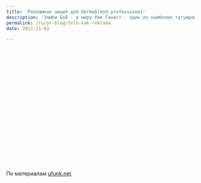 ```yaml
---
title: 'Рекламная акция для Dermablend professional'
description: 'Зомби Бой - в миру Рик Генест - один из наиболее татуированных людей в мире. Dermablend professional, профессиональный крем для скрытия дефектов кожи, решили использовать этого молодого человека в своих рекламных целях, избавив его от всех многочисленных татуировок, покрывающих все его тело и голову.'
permalink: /ru/pr-blog/telo-kak-reklama
date: 2011-11-03

---
```


<object width="560" height="315"><param name="movie" value="https://www.youtube.com/v/9mIBKifOOQQ?version=3&amp;hl=ru_RU"></param><param name="allowFullScreen" value="true"></param><param name="allowscriptaccess" value="always"></param><embed src="https://www.youtube.com/v/9mIBKifOOQQ?version=3&amp;hl=ru_RU" type="application/x-shockwave-flash" width="560" height="315" allowscriptaccess="always" allowfullscreen="true"></embed></object>

По материалам <a href="https://www.ufunk.net">ufunk.net</a>

